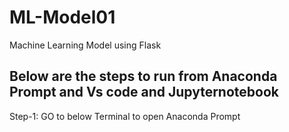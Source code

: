# ML-Model01
Machine Learning Model using Flask

## Below are the steps to run from Anaconda Prompt and Vs code and Jupyternotebook 
Step-1: GO to below Terminal to open Anaconda Prompt

